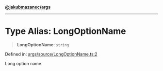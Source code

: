[**@jakubmazanec/args**](../README.md)

---

# Type Alias: LongOptionName

> **LongOptionName**: `string`

Defined in:
[args/source/LongOptionName.ts:2](https://github.com/jakubmazanec/tools/blob/b70ba93afff7f67760159378262d2c0b19cfed9e/packages/args/source/LongOptionName.ts#L2)

Long option name.
